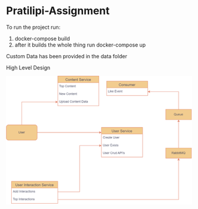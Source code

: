# Pratilipi-Assignment

To run the project run:

1) docker-compose build
2) after it builds the whole thing run docker-compose up


Custom Data has been provided in the data folder


High Level Design

![](design/HLD.png)
